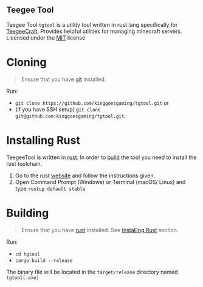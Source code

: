 Teegee Tool
---

Teegee Tool `tgtool` is a utility tool written in rust lang specifically for 
[TeegeeCraft]. Provides helpful utilities for managing minecraft servers. 
Licensed under the [MIT] license

# Cloning
> Ensure that you have [git] installed.

Run:
* `git clone https://github.com/kinggoesgaming/tgtool.git` or 
* (if you have SSH setup) `git clone git@github.com:kinggoesgaming/tgtool.git`.

# Installing Rust
TeegeeTool is written in [rust]. In order to [build](#building) the tool you need to install the rust toolchain.
1. Go to the rust [website][rust] and follow the instructions given.
2. Open Command Prompt (Windows) or Terminal (macOS/ Linux) and type 
`rustup default stable`

# Building
> Ensure that you have [rust] installed. See 
[Installing Rust](#installing-rust) section.

Run:
* `cd tgtool`
* `cargo build --release`

The binary file will be located in the `target/release` directory named `tgtool(.exe)`

[TeegeeCraft]: http://teegeecraft.net
[MIT]: LICENSE
[git]: https://git-scm.com/download/
[rust]: https://www.rust-lang.org/en-US/install.html
